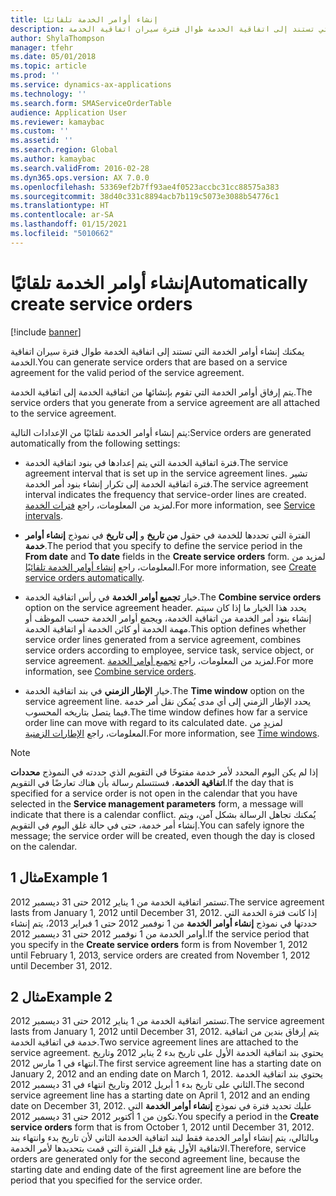 ```yaml
---
title: إنشاء أوامر الخدمة تلقائيًا
description: يمكنك إنشاء أوامر الخدمة التي تستند إلى اتفاقية الخدمة طوال فترة سيران اتفاقية الخدمة.
author: ShylaThompson
manager: tfehr
ms.date: 05/01/2018
ms.topic: article
ms.prod: ''
ms.service: dynamics-ax-applications
ms.technology: ''
ms.search.form: SMAServiceOrderTable
audience: Application User
ms.reviewer: kamaybac
ms.custom: ''
ms.assetid: ''
ms.search.region: Global
ms.author: kamaybac
ms.search.validFrom: 2016-02-28
ms.dyn365.ops.version: AX 7.0.0
ms.openlocfilehash: 53369ef2b7ff93ae4f0523accbc31cc88575a383
ms.sourcegitcommit: 38d40c331c8894acb7b119c5073e3088b54776c1
ms.translationtype: HT
ms.contentlocale: ar-SA
ms.lasthandoff: 01/15/2021
ms.locfileid: "5010662"
---
```

# <a name="automatically-create-service-orders"></a><span data-ttu-id="c8fee-103">إنشاء أوامر الخدمة تلقائيًا</span><span class="sxs-lookup"><span data-stu-id="c8fee-103">Automatically create service orders</span></span> 

[!include [banner](../includes/banner.md)]


<span data-ttu-id="c8fee-104">يمكنك إنشاء أوامر الخدمة التي تستند إلى اتفاقية الخدمة طوال فترة سيران اتفاقية الخدمة.</span><span class="sxs-lookup"><span data-stu-id="c8fee-104">You can generate service orders that are based on a service agreement for the valid period of the service agreement.</span></span>

<span data-ttu-id="c8fee-105">يتم إرفاق أوامر الخدمة التي تقوم بإنشائها من اتفاقية الخدمة إلى اتفاقية الخدمة.</span><span class="sxs-lookup"><span data-stu-id="c8fee-105">The service orders that you generate from a service agreement are all attached to the service agreement.</span></span>

<span data-ttu-id="c8fee-106">يتم إنشاء أوامر الخدمة تلقائيًا من الإعدادات التالية:</span><span class="sxs-lookup"><span data-stu-id="c8fee-106">Service orders are generated automatically from the following settings:</span></span>

  - <span data-ttu-id="c8fee-107">فترة اتفاقية الخدمة التي يتم إعدادها في بنود اتفاقية الخدمة.</span><span class="sxs-lookup"><span data-stu-id="c8fee-107">The service agreement interval that is set up in the service agreement lines.</span></span> <span data-ttu-id="c8fee-108">تشير فترة اتفاقية الخدمة إلى تكرار إنشاء بنود أمر الخدمة.</span><span class="sxs-lookup"><span data-stu-id="c8fee-108">The service agreement interval indicates the frequency that service-order lines are created.</span></span> <span data-ttu-id="c8fee-109">لمزيد من المعلومات، راجع [فترات الخدمة](service-intervals.md).</span><span class="sxs-lookup"><span data-stu-id="c8fee-109">For more information, see [Service intervals](service-intervals.md).</span></span>

  - <span data-ttu-id="c8fee-110">الفترة التي تحددها للخدمة في حقول **من تاريخ** و **إلى تاريخ** في نموذج **إنشاء أوامر خدمة**.</span><span class="sxs-lookup"><span data-stu-id="c8fee-110">The period that you specify to define the service period in the **From date** and **To date** fields in the **Create service orders** form.</span></span> <span data-ttu-id="c8fee-111">لمزيد من المعلومات، راجع [إنشاء أوامر الخدمة تلقائيًا](create-service-orders-automatically.md).</span><span class="sxs-lookup"><span data-stu-id="c8fee-111">For more information, see [Create service orders automatically](create-service-orders-automatically.md).</span></span>

  - <span data-ttu-id="c8fee-112">خيار **تجميع أوامر الخدمة** في رأس اتفاقية الخدمة.</span><span class="sxs-lookup"><span data-stu-id="c8fee-112">The **Combine service orders** option on the service agreement header.</span></span> <span data-ttu-id="c8fee-113">يحدد هذا الخيار ما إذا كان سيتم إنشاء بنود أمر الخدمة من اتفاقية الخدمة، ويجمع أوامر الخدمة حسب الموظف أو مهمة الخدمة أو كائن الخدمة أو اتفاقية الخدمة.</span><span class="sxs-lookup"><span data-stu-id="c8fee-113">This option defines whether service order lines generated from a service agreement, combines service orders according to employee, service task, service object, or service agreement.</span></span> <span data-ttu-id="c8fee-114">لمزيد من المعلومات، راجع [تجميع أوامر الخدمة](combine-service-orders.md).</span><span class="sxs-lookup"><span data-stu-id="c8fee-114">For more information, see [Combine service orders](combine-service-orders.md).</span></span>

  - <span data-ttu-id="c8fee-115">خيار **الإطار الزمني** في بند اتفاقية الخدمة.</span><span class="sxs-lookup"><span data-stu-id="c8fee-115">The **Time window** option on the service agreement line.</span></span> <span data-ttu-id="c8fee-116">يحدد الإطار الزمني إلى أي مدى يُمكن نقل أمر خدمة فيما يتصل بتاريخه المحسوب.</span><span class="sxs-lookup"><span data-stu-id="c8fee-116">The time window defines how far a service order line can move with regard to its calculated date.</span></span> <span data-ttu-id="c8fee-117">لمزيدٍ من المعلومات، راجع [الإطارات الزمنية](time-windows.md).</span><span class="sxs-lookup"><span data-stu-id="c8fee-117">For more information, see [Time windows](time-windows.md).</span></span>


> [!NOTE]
> <P><span data-ttu-id="c8fee-118">إذا لم يكن اليوم المحدد لأمر خدمة مفتوحًا في التقويم الذي حددته في النموذج <STRONG>محددات اتفاقية الخدمة</STRONG>، فستتسلم رسالة بأن هناك تعارضًا في التقويم.</span><span class="sxs-lookup"><span data-stu-id="c8fee-118">If the day that is specified for a service order is not open in the calendar that you have selected in the <STRONG>Service management parameters</STRONG> form, a message will indicate that there is a calendar conflict.</span></span> <span data-ttu-id="c8fee-119">يُمكنك تجاهل الرسالة بشكل آمن، ويتم إنشاء أمر خدمة، حتى في حالة غلق اليوم في التقويم.</span><span class="sxs-lookup"><span data-stu-id="c8fee-119">You can safely ignore the message; the service order will be created, even though the day is closed on the calendar.</span></span></P>

## <a name="example-1"></a><span data-ttu-id="c8fee-120">مثال 1</span><span class="sxs-lookup"><span data-stu-id="c8fee-120">Example 1</span></span>

<span data-ttu-id="c8fee-121">تستمر اتفاقية الخدمة من 1 يناير 2012 حتى 31 ديسمبر 2012.</span><span class="sxs-lookup"><span data-stu-id="c8fee-121">The service agreement lasts from January 1, 2012 until December 31, 2012.</span></span> <span data-ttu-id="c8fee-122">إذا كانت فترة الخدمة التي حددتها في نموذج **إنشاء أوامر الخدمة** من 1 نوفمبر 2012 حتى 1 فبراير 2013، يتم إنشاء أوامر الخدمة من 1 نوفمبر 2012 حتى 31 ديسمبر 2012.</span><span class="sxs-lookup"><span data-stu-id="c8fee-122">If the service period that you specify in the **Create service orders** form is from November 1, 2012 until February 1, 2013, service orders are created from November 1, 2012 until December 31, 2012.</span></span>

## <a name="example-2"></a><span data-ttu-id="c8fee-123">مثال 2</span><span class="sxs-lookup"><span data-stu-id="c8fee-123">Example 2</span></span>

<span data-ttu-id="c8fee-124">تستمر اتفاقية الخدمة من 1 يناير 2012 حتى 31 ديسمبر 2012.</span><span class="sxs-lookup"><span data-stu-id="c8fee-124">The service agreement lasts from January 1, 2012 until December 31, 2012.</span></span> <span data-ttu-id="c8fee-125">يتم إرفاق بندين من اتفاقية خدمة في اتفاقية الخدمة.</span><span class="sxs-lookup"><span data-stu-id="c8fee-125">Two service agreement lines are attached to the service agreement.</span></span> <span data-ttu-id="c8fee-126">يحتوي بند اتفاقية الخدمة الأول على تاريخ بدء 2 يناير 2012 وتاريخ انتهاء في 1 مارس 2012.</span><span class="sxs-lookup"><span data-stu-id="c8fee-126">The first service agreement line has a starting date on January 2, 2012 and an ending date on March 1, 2012.</span></span> <span data-ttu-id="c8fee-127">يحتوي بند اتفاقية الخدمة الثاني على تاريخ بدء 1 أبريل 2012 وتاريخ انتهاء في 31 ديسمبر 2012.</span><span class="sxs-lookup"><span data-stu-id="c8fee-127">The second service agreement line has a starting date on April 1, 2012 and an ending date on December 31, 2012.</span></span> <span data-ttu-id="c8fee-128">عليك تحديد فترة في نموذج **إنشاء أوامر الخدمة** التي تكون من 1 أكتوبر 2012 حتى 31 ديسمبر 2012.</span><span class="sxs-lookup"><span data-stu-id="c8fee-128">You specify a period in the **Create service orders** form that is from October 1, 2012 until December 31, 2012.</span></span> <span data-ttu-id="c8fee-129">وبالتالي، يتم إنشاء أوامر الخدمة فقط لبند اتفاقية الخدمة الثاني لأن تاريخ بدء وانتهاء بند الاتفاقية الأول يقع قبل الفترة التي قمت بتحديدها لأمر الخدمة.</span><span class="sxs-lookup"><span data-stu-id="c8fee-129">Therefore, service orders are generated only for the second agreement line, because the starting date and ending date of the first agreement line are before the period that you specified for the service order.</span></span>

  


